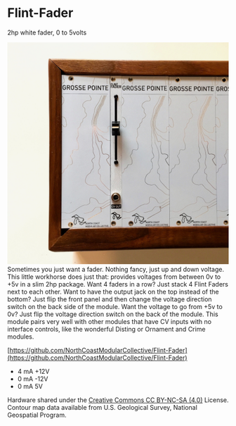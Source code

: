 # Flint-Fader
2hp white fader, 0 to 5volts

![Picture of Flint Fader in a case with Grosse Pointe Blanks next to it](https://raw.githubusercontent.com/NorthCoastModularCollective/Flint-Fader/master/Images/north-coast-modular-collective-flint-fader-panel-fader-top.jpeg)
Sometimes you just want a fader. Nothing fancy, just up and down voltage. This little workhorse does just that: provides voltages from between 0v to +5v in a slim 2hp package. Want 4 faders in a row? Just stack 4 Flint Faders next to each other. Want to have the output jack on the top instead of the bottom? Just flip the front panel and then change the voltage direction switch on the back side of the module. Want the voltage to go from +5v to 0v? Just flip the voltage direction switch on the back of the module. This module pairs very well with other modules that have CV inputs with no interface controls, like the wonderful Disting or Ornament and Crime modules.

[https://github.com/NorthCoastModularCollective/Flint-Fader](https://github.com/NorthCoastModularCollective/Flint-Fader)

-   4 mA +12V
-   0 mA -12V
-   0 mA 5V




Hardware shared under the [Creative Commons CC BY-NC-SA (4.0)](https://creativecommons.org/licenses/by-nc-sa/4.0/legalcode) License. Contour map data available from U.S. Geological Survey, National Geospatial Program.
